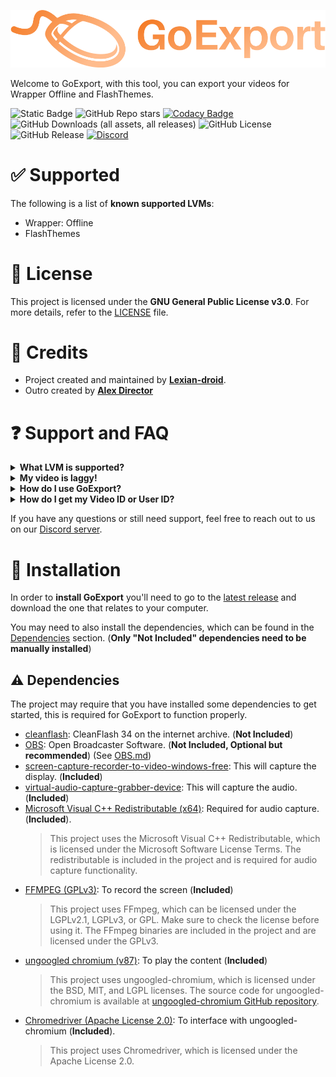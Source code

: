 <p align="center">
  <img src="assets/logo.svg" alt="Logo">
</p>

Welcome to GoExport, with this tool, you can export your videos for Wrapper Offline and FlashThemes.

![Static Badge](https://img.shields.io/badge/status-development-orange?cacheBuster=true)
![GitHub Repo stars](https://img.shields.io/github/stars/GoExport/GoExport?cacheBuster=true)
[![Codacy Badge](https://app.codacy.com/project/badge/Grade/5f3d2b64b62c4d129c8d0c3ba2e8c5cd)](https://app.codacy.com/gh/GoExport/GoExport/dashboard?utm_source=gh&utm_medium=referral&utm_content=&utm_campaign=Badge_grade)
![GitHub Downloads (all assets, all releases)](https://img.shields.io/github/downloads/GoExport/GoExport/total?cacheBuster=true)
![GitHub License](https://img.shields.io/github/license/GoExport/GoExport?cacheBuster=true)
![GitHub Release](https://img.shields.io/github/v/release/GoExport/GoExport?include_prereleases&cacheBuster=true)
[![Discord](https://img.shields.io/badge/Discord-%235865F2.svg?style=for-the-badge&logo=discord&logoColor=white)](https://discord.gg/ejwJYtQDrS)

# ✅ Supported

The following is a list of **known supported LVMs**:

- Wrapper: Offline
- FlashThemes

# 📜 License

This project is licensed under the **GNU General Public License v3.0**. For more details, refer to the [LICENSE](LICENSE) file.

# 👤 Credits

- Project created and maintained by [**Lexian-droid**](https://github.com/Lexian-droid).
- Outro created by [**Alex Director**](https://www.youtube.com/@AlexDirector)

# ❓ Support and FAQ

<details>
  <summary><strong>What LVM is supported?</strong></summary>

The following is a list of **known supported LVMs**:

- Wrapper: Offline (aka "Local")
- FlashThemes (aka "FT")

</details>

<details>
  <summary><strong>My video is laggy!</strong></summary>

Assuming you have a decent computer, this is simply an issue with Flash and is normal and not related to GoExport. The original GoAnimate exporter was also laggy.

</details>

<details>
  <summary><strong>How do I use GoExport?</strong></summary>

Simply watch the [**official video tutorial**](https://youtu.be/Cen69Mp5T4E) on how to use GoExport. It will guide you through the process of exporting your videos.

</details>

<details>
  <summary><strong>How do I get my Video ID or User ID?</strong></summary>

Simply watch the [**guide video**](https://youtu.be/YpbHqPGz4co) on how to get your Video ID or User ID. It will guide you through the process of finding your IDs or user ids.

</details>

If you have any questions or still need support, feel free to reach out to us on our [Discord server](https://discord.gg/ejwJYtQDrS).

# 📂 Installation

In order to **install GoExport** you'll need to go to the [latest release](https://github.com/GoExport/GoExport/releases/latest) and download the one that relates to your computer.

You may need to also install the dependencies, which can be found in the [Dependencies](https://github.com/GoExport/GoExport?tab=readme-ov-file#%EF%B8%8F-dependencies) section. (**Only "Not Included" dependencies need to be manually installed**)

## ⚠️ Dependencies

The project may require that you have installed some dependencies to get started, this is required for GoExport to function properly.

- [cleanflash](https://web.archive.org/web/20241221081401/https://cdn.cleanflash.org/CleanFlash_34.0.0.308_Installer.exe): CleanFlash 34 on the internet archive. (**Not Included**)
- [OBS](https://obsproject.com/): Open Broadcaster Software. (**Not Included, Optional but recommended**) (See [OBS.md](OBS.md))
- [screen-capture-recorder-to-video-windows-free](https://github.com/rdp/screen-capture-recorder-to-video-windows-free/releases/latest): This will capture the display. (**Included**)
- [virtual-audio-capture-grabber-device](https://github.com/rdp/virtual-audio-capture-grabber-device): This will capture the audio. (**Included**)
- [Microsoft Visual C++ Redistributable (x64)](https://www.microsoft.com/en-us/download/details.aspx?id=26999): Required for audio capture. (**Included**).
  > This project uses the Microsoft Visual C++ Redistributable, which is licensed under the Microsoft Software License Terms. The redistributable is included in the project and is required for audio capture functionality.
- [FFMPEG (GPLv3)](https://github.com/BtbN/FFmpeg-Builds): To record the screen (**Included**)
  > This project uses FFmpeg, which can be licensed under the LGPLv2.1, LGPLv3, or GPL. Make sure to check the license before using it. The FFmpeg binaries are included in the project and are licensed under the GPLv3.
- [ungoogled chromium (v87)](https://ungoogled-software.github.io/ungoogled-chromium-binaries/releases/windows/64bit/87.0.4280.141-1): To play the content (**Included**)
  > This project uses ungoogled-chromium, which is licensed under the BSD, MIT, and LGPL licenses. The source code for ungoogled-chromium is available at [ungoogled-chromium GitHub repository](https://github.com/ungoogled-software/ungoogled-chromium).
- [Chromedriver (Apache License 2.0)](https://chromedriver.chromium.org/downloads): To interface with ungoogled-chromium (**Included**).
  > This project uses Chromedriver, which is licensed under the Apache License 2.0.
